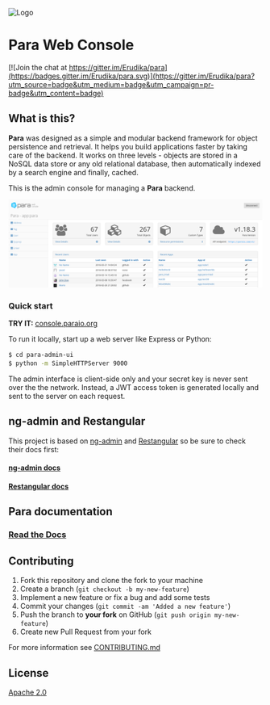 ![Logo](https://s3-eu-west-1.amazonaws.com/org.paraio/para.png)

# Para Web Console

[![Join the chat at https://gitter.im/Erudika/para](https://badges.gitter.im/Erudika/para.svg)](https://gitter.im/Erudika/para?utm_source=badge&utm_medium=badge&utm_campaign=pr-badge&utm_content=badge)

## What is this?

**Para** was designed as a simple and modular backend framework for object persistence and retrieval.
It helps you build applications faster by taking care of the backend. It works on three levels -
objects are stored in a NoSQL data store or any old relational database, then automatically indexed
by a search engine and finally, cached.

This is the admin console for managing a **Para** backend.

![screenshot](images/grab.png)

### Quick start

**TRY IT:** [console.paraio.org](https://console.paraio.org)

To run it locally, start up a web server like Express or Python:
```sh
$ cd para-admin-ui
$ python -m SimpleHTTPServer 9000
```

The admin interface is client-side only and your secret key is never sent over the the network. Instead,
a JWT access token is generated locally and sent to the server on each request.

## ng-admin and Restangular

This project is based on [ng-admin](https://github.com/marmelab/ng-admin) and [Restangular](https://github.com/mgonto/restangular)
so be sure to check their docs first:

#### [ng-admin docs](http://ng-admin-book.marmelab.com)

#### [Restangular docs](https://github.com/mgonto/restangular#table-of-contents)

## Para documentation

### [Read the Docs](http://paraio.org/docs)

## Contributing

1. Fork this repository and clone the fork to your machine
2. Create a branch (`git checkout -b my-new-feature`)
3. Implement a new feature or fix a bug and add some tests
4. Commit your changes (`git commit -am 'Added a new feature'`)
5. Push the branch to **your fork** on GitHub (`git push origin my-new-feature`)
6. Create new Pull Request from your fork

For more information see [CONTRIBUTING.md](https://github.com/Erudika/para/blob/master/CONTRIBUTING.md)

## License
[Apache 2.0](LICENSE)
